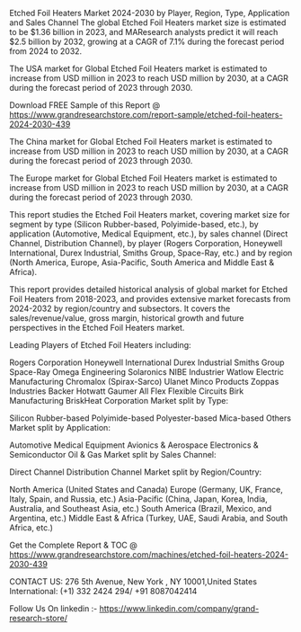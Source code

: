 Etched Foil Heaters Market 2024-2030 by Player, Region, Type, Application and Sales Channel
The global Etched Foil Heaters market size is estimated to be $1.36 billion in 2023, and MAResearch analysts predict it will reach $2.5 billion by 2032, growing at a CAGR of 7.1% during the forecast period from 2024 to 2032.

The USA market for Global Etched Foil Heaters market is estimated to increase from USD million in 2023 to reach USD million by 2030, at a CAGR during the forecast period of 2023 through 2030.

Download FREE Sample of this Report @ https://www.grandresearchstore.com/report-sample/etched-foil-heaters-2024-2030-439

The China market for Global Etched Foil Heaters market is estimated to increase from USD million in 2023 to reach USD million by 2030, at a CAGR during the forecast period of 2023 through 2030.

The Europe market for Global Etched Foil Heaters market is estimated to increase from USD million in 2023 to reach USD million by 2030, at a CAGR during the forecast period of 2023 through 2030.

This report studies the Etched Foil Heaters market, covering market size for segment by type (Silicon Rubber-based, Polyimide-based, etc.), by application (Automotive, Medical Equipment, etc.), by sales channel (Direct Channel, Distribution Channel), by player (Rogers Corporation, Honeywell International, Durex Industrial, Smiths Group, Space-Ray, etc.) and by region (North America, Europe, Asia-Pacific, South America and Middle East & Africa).

This report provides detailed historical analysis of global market for Etched Foil Heaters from 2018-2023, and provides extensive market forecasts from 2024-2032 by region/country and subsectors. It covers the sales/revenue/value, gross margin, historical growth and future perspectives in the Etched Foil Heaters market.

Leading Players of Etched Foil Heaters including:

Rogers Corporation
Honeywell International
Durex Industrial
Smiths Group
Space-Ray
Omega Engineering
Solaronics
NIBE Industrier
Watlow Electric Manufacturing
Chromalox (Spirax-Sarco)
Ulanet
Minco Products
Zoppas Industries
Backer Hotwatt
Gaumer
All Flex Flexible Circuits
Birk Manufacturing
BriskHeat Corporation
Market split by Type:

Silicon Rubber-based
Polyimide-based
Polyester-based
Mica-based
Others
Market split by Application:

Automotive
Medical Equipment
Avionics & Aerospace
Electronics & Semiconductor
Oil & Gas
Market split by Sales Channel:

Direct Channel
Distribution Channel
Market split by Region/Country:

North America (United States and Canada)
Europe (Germany, UK, France, Italy, Spain, and Russia, etc.)
Asia-Pacific (China, Japan, Korea, India, Australia, and Southeast Asia, etc.)
South America (Brazil, Mexico, and Argentina, etc.)
Middle East & Africa (Turkey, UAE, Saudi Arabia, and South Africa, etc.)

Get the Complete Report & TOC @ https://www.grandresearchstore.com/machines/etched-foil-heaters-2024-2030-439

CONTACT US:
276 5th Avenue, New York , NY 10001,United States
International: (+1) 332 2424 294/ +91 8087042414

Follow Us On linkedin :- https://www.linkedin.com/company/grand-research-store/
